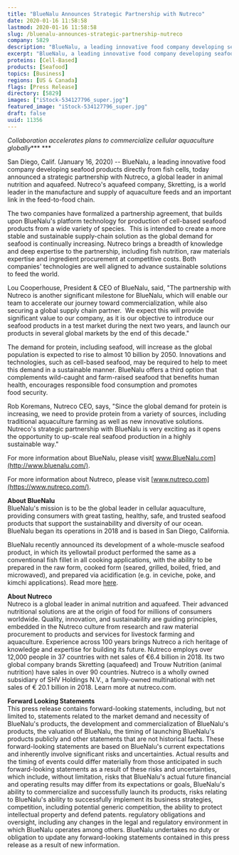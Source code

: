 ```yaml
---
title: "BlueNalu Announces Strategic Partnership with Nutreco"
date: 2020-01-16 11:58:58
lastmod: 2020-01-16 11:58:58
slug: /bluenalu-announces-strategic-partnership-nutreco
company: 5829
description: "BlueNalu, a leading innovative food company developing seafood products directly from fish cells, today announced a strategic partnership with Nutreco, a global leader in animal nutrition and aquafeed."
excerpt: "BlueNalu, a leading innovative food company developing seafood products directly from fish cells, today announced a strategic partnership with Nutreco, a global leader in animal nutrition and aquafeed."
proteins: [Cell-Based]
products: [Seafood]
topics: [Business]
regions: [US & Canada]
flags: [Press Release]
directory: [5829]
images: ["iStock-534127796_super.jpg"]
featured_image: "iStock-534127796_super.jpg"
draft: false
uuid: 11356
---
```

*Collaboration accelerates plans to commercialize cellular aquaculture
globally**** ***

San Diego, Calif. (January 16, 2020) -- BlueNalu, a leading innovative
food company developing seafood products directly from fish cells, today
announced a strategic partnership with Nutreco, a global leader in
animal nutrition and aquafeed. Nutreco's aquafeed company, Skretting, is
a world leader in the manufacture and supply of aquaculture feeds and an
important link in the feed-to-food chain. 

The two companies have formalized a partnership agreement, that builds
upon BlueNalu's platform technology for production of cell-based seafood
products from a wide variety of species.  This is intended to create a
more stable and sustainable supply-chain solution as the global demand
for seafood is continually increasing. Nutreco brings a breadth of
knowledge and deep expertise to the partnership, including fish
nutrition, raw materials expertise and ingredient procurement at
competitive costs. Both companies' technologies are well aligned to
advance sustainable solutions to feed the world.  

Lou Cooperhouse, President & CEO of BlueNalu, said, "The partnership
with Nutreco is another significant milestone for BlueNalu, which will
enable our team to accelerate our journey toward commercialization,
while also securing a global supply chain partner.  We expect this will
provide significant value to our company, as it is our objective to
introduce our seafood products in a test market during the next two
years, and launch our products in several global markets by the end of
this decade." 

The demand for protein, including seafood, will increase as the global
population is expected to rise to almost 10 billion by 2050. Innovations
and technologies, such as cell-based seafood, may be required to help to
meet this demand in a sustainable manner. BlueNalu offers a third option
that complements wild-caught and farm-raised seafood that benefits human
health, encourages responsible food consumption and promotes
food security.

Rob Koremans, Nutreco CEO, says, "Since the global demand for protein is
increasing, we need to provide protein from a variety of sources,
including traditional aquaculture farming as well as new innovative
solutions. Nutreco's strategic partnership with BlueNalu is very
exciting as it opens the opportunity to up-scale real seafood production
in a highly sustainable way."

For more information about BlueNalu, please
visit[ www.BlueNalu.com](http://www.bluenalu.com/).

For more information about Nutreco, please
visit [www.nutreco.com](https://www.nutreco.com/).

**About BlueNalu**\
BlueNalu's mission is to be the global leader in cellular aquaculture,
providing consumers with great tasting, healthy, safe, and trusted
seafood products that support the sustainability and diversity of our
ocean.  BlueNalu began its operations in 2018 and is based in San
Diego, California.

BlueNalu recently announced its development of a whole-muscle seafood
product, in which its yellowtail product performed the same as a
conventional fish fillet in all cooking applications, with the ability
to be prepared in the raw form, cooked form (seared, grilled, boiled,
fried, and microwaved), and prepared via acidification (e.g. in ceviche,
poke, and kimchi applications). Read
more [here](https://www.bluenalu.com/pr-121719).

**About Nutreco**\
Nutreco is a global leader in animal nutrition and aquafeed. Their
advanced nutritional solutions are at the origin of food for millions of
consumers worldwide. Quality, innovation, and sustainability are guiding
principles, embedded in the Nutreco culture from research and raw
material procurement to products and services for livestock farming and
aquaculture. Experience across 100 years brings Nutreco a rich heritage
of knowledge and expertise for building its future. Nutreco employs over
12,000 people in 37 countries with net sales of €6.4 billion in 2018.
Its two global company brands Skretting (aquafeed) and Trouw Nutrition
(animal nutrition) have sales in over 90 countries. Nutreco is a wholly
owned subsidiary of SHV Holdings N.V., a family-owned multinational with
net sales of € 20.1 billion in 2018. Learn more at nutreco.com.

**Forward Looking Statements**\
This press release contains forward-looking statements, including, but
not limited to, statements related to the market demand and necessity of
BlueNalu's products, the development and commercialization of BlueNalu's
products, the valuation of BlueNalu, the timing of launching BlueNalu's
products publicly and other statements that are not historical facts.
These forward-looking statements are based on BlueNalu's current
expectations and inherently involve significant risks and uncertainties.
Actual results and the timing of events could differ materially from
those anticipated in such forward-looking statements as a result of
these risks and uncertainties, which include, without limitation, risks
that BlueNalu's actual future financial and operating results may differ
from its expectations or goals, BlueNalu's ability to commercialize and
successfully launch its products, risks relating to BlueNalu's ability
to successfully implement its business strategies, competition,
including potential generic competition, the ability to protect
intellectual property and defend patents. regulatory obligations and
oversight, including any changes in the legal and regulatory environment
in which BlueNalu operates among others. BlueNalu undertakes no duty or
obligation to update any forward-looking statements contained in this
press release as a result of new information.
